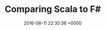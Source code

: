 ---
title: "Comparing Scala to F#"
date: 2016-08-11 22:35:36 +0000
url: http://mikhail.io/2016/08/comparing-scala-to-fsharp/
---